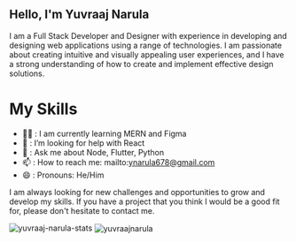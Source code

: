 ## Hello, I'm Yuvraaj Narula

I am a Full Stack Developer and Designer with experience in developing and designing web applications using a range of technologies. I am passionate about creating intuitive and visually appealing user experiences, and I have a strong understanding of how to create and implement effective design solutions.

# My Skills
- 👩‍💻 : I am currently learning MERN and Figma
- 🌱 : I’m looking for help with React
- 💬 : Ask me about Node, Flutter, Python
- 📫 : How to reach me: mailto:ynarula678@gmail.com
- 😄 : Pronouns: He/Him

I am always looking for new challenges and opportunities to grow and develop my skills. If you have a project that you think I would be a good fit for, please don't hesitate to contact me.

<img src="https://api.githubtrends.io/user/svg/yuvraajnarula/repos?time_range=one_year&theme=dark" alt="yuvraaj-narula-stats" />
<img align="center" src="https://github-readme-stats.vercel.app/api?username=yuvraajnarula&show_icons=true&theme=radical" alt="yuvraajnarula" />
